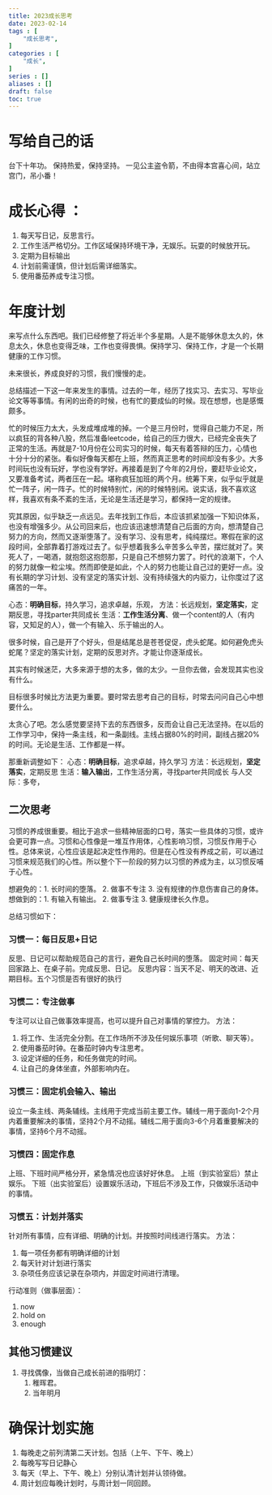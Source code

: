 ```yaml
---
title: 2023成长思考
date: 2023-02-14
tags : [
	"成长思考",
]
categories : [
	"成长",
]
series : []
aliases : []
draft: false
toc: true
---
```

# 写给自己的话
台下十年功。
保持热爱，保持坚持。
一见公主盗令箭，不由得本宫喜心间，站立宫门，吊小番！

# 成长心得 ：
1. 每天写日记，反思言行。
2. 工作生活严格切分。工作区域保持环境干净，无娱乐。玩耍的时候放开玩。
3. 定期为目标输出
4. 计划前需谨慎，但计划后需详细落实。
5. 使用番茄养成专注习惯。

# 年度计划

来写点什么东西吧。我们已经修整了将近半个多星期。人是不能够休息太久的，休息太久，休息也变得乏味，工作也变得畏惧。保持学习、保持工作，才是一个长期健康的工作习惯。

未来很长，养成良好的习惯，我们慢慢的走。

总结描述一下这一年来发生的事情。过去的一年，经历了找实习、去实习、写毕业论文等等事情。有闲的出奇的时候，也有忙的要成仙的时候。现在想想，也是感慨颇多。

忙的时候压力太大，头发成堆成堆的掉。一个是三月份时，觉得自己能力不足，所以疯狂的背各种八股，然后准备leetcode，给自己的压力很大，已经完全丧失了正常的生活。再就是7-10月份在公司实习的时候，每天有着答辩的压力，心情也十分十分的紧张。看似好像每天都在上班，然而真正思考的时间却没有多少。大多时间玩也没有玩好，学也没有学好。再接着是到了今年的2月份，要赶毕业论文，又要准备考试，两者压在一起。堪称疯狂加班的两个月。统筹下来，似乎似乎就是忙一阵子，闲一阵子。忙的时候特别忙，闲的时候特别闲。说实话，我不喜欢这样，我喜欢有条不紊的生活，无论是生活还是学习，都保持一定的规律。

究其原因，似乎缺乏一点远见。去年找到工作后，本应该抓紧加强一下知识体系，也没有增强多少。从公司回来后，也应该迅速想清楚自己后面的方向，想清楚自己努力的方向，然而又逐渐堕落了。没有学习、没有思考，纯纯摆烂。寒假在家的这段时间，全部靠着打游戏过去了。似乎想着我多么辛苦多么辛苦，摆烂就对了。笑死人了，一喝酒，就抱怨这抱怨那，只是自己不想努力罢了。时代的浪潮下，个人的努力就像一粒尘埃。然而即使是如此，个人的努力也能让自己过的更好一点。没有长期的学习计划、没有坚定的落实计划、没有持续强大的内驱力，让你度过了这痛苦的一年。

心态：**明确目标**，持久学习，追求卓越，乐观，
方法：长远规划，**坚定落实**，定期反思，寻找parter共同成长
生活：**工作生活分离**、做一个content的人（有内容，又知足的人），做一个有输入、乐于输出的人。

很多时候，自己是开了个好头，但是结尾总是苍苍促促，虎头蛇尾。如何避免虎头蛇尾？坚定的落实计划，定期的反思对齐。才能让你逐渐成长。

其实有时候迷茫，大多来源于想的太多，做的太少。一旦你去做，会发现其实也没有什么。

目标很多时候比方法更为重要。要时常去思考自己的目标，时常去问问自己心中想要什么。

太贪心了吧。怎么感觉要坚持下去的东西很多，反而会让自己无法坚持。在以后的工作学习中，保持一条主线，和一条副线。主线占据80%的时间，副线占据20%的时间。无论是生活、工作都是一样。

那重新调整如下：
心态：**明确目标**，追求卓越，持久学习
方法：长远规划，**坚定落实**，定期反思
生活：**输入输出**，工作生活分离，寻找parter共同成长
与人交际：多夸，

## 二次思考
习惯的养成很重要。相比于追求一些精神层面的口号，落实一些具体的习惯，或许会更可靠一点。习惯和心性像是一堆互作用体，心性影响习惯，习惯反作用于心性。总体来说，心性应该是起决定性作用的。但是在心性没有养成之前，可以通过习惯来规范我们的心性。所以整个下一阶段的努力以习惯的养成为主，以习惯反哺于心性。

想避免的：1. 长时间的堕落。 2. 做事不专注 3. 没有规律的作息伤害自己的身体。
想做到的：1. 有输入有输出。 2. 做事专注 3. 健康规律长久作息。

总结习惯如下：
### 习惯一：每日反思+日记
反思、日记可以帮助规范自己的言行，避免自己长时间的堕落。
固定时间：每天回家路上、在桌子前。完成反思、日记。
反思内容：当天不足、明天的改进、近期目标。五个习惯是否有很好的执行

### 习惯二：专注做事
专注可以让自己做事效率提高，也可以提升自己对事情的掌控力。
方法：
1. 将工作、生活完全分割。在工作场所不涉及任何娱乐事项（听歌、聊天等）。
2. 使用番茄时钟。在番茄时钟内专注思考。
3. 设定详细的任务，和任务做完的时间。
4. 让自己的身体坐直，外部影响内在。

### 习惯三：固定机会输入、输出
设立一条主线、两条辅线。主线用于完成当前主要工作。辅线一用于面向1-2个月内着重要解决的事情，坚持2个月不动摇。辅线二用于面向3-6个月着重要解决的事情，坚持6个月不动摇。

### 习惯四：固定作息
上班、下班时间严格分开，紧急情况也应该好好休息。
上班（到实验室后）禁止娱乐。
下班（出实验室后）设置娱乐活动，下班后不涉及工作，只做娱乐活动中的事情。

### 习惯五：计划并落实
针对所有事情，应有详细、明确的计划。并按照时间线进行落实。
方法：
1. 每一项任务都有明确详细的计划
2. 每天针对计划进行落实
3. 杂项任务应该记录在杂项内，并固定时间进行清理。

行动准则（做事层面）：
1. now
2. hold on
3. enough

## 其他习惯建议

1. 寻找偶像，当做自己成长前进的指明灯：
	1. 稚晖君。
	2. 当年明月


# 确保计划实施
1. 每晚走之前列清第二天计划。包括（上午、下午、晚上）
2. 每晚写写日记静心
3. 每天（早上、下午、晚上）分别认清计划并认领待做。
4. 周计划应每晚计划时，与周计划一同回顾。
